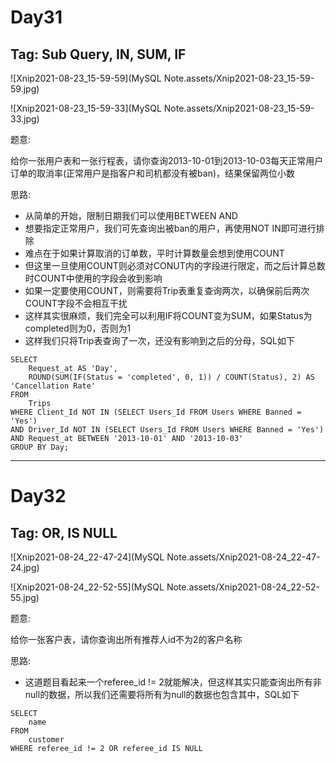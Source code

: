 # Day31

## Tag: Sub Query, IN, SUM, IF

![Xnip2021-08-23_15-59-59](MySQL Note.assets/Xnip2021-08-23_15-59-59.jpg)



![Xnip2021-08-23_15-59-33](MySQL Note.assets/Xnip2021-08-23_15-59-33.jpg)

题意:

给你一张用户表和一张行程表，请你查询2013-10-01到2013-10-03每天正常用户订单的取消率(正常用户是指客户和司机都没有被ban)，结果保留两位小数





思路:

- 从简单的开始，限制日期我们可以使用BETWEEN AND
- 想要指定正常用户，我们可先查询出被ban的用户，再使用NOT IN即可进行排除
- 难点在于如果计算取消的订单数，平时计算数量会想到使用COUNT
- 但这里一旦使用COUNT则必须对CONUT内的字段进行限定，而之后计算总数时COUNT中使用的字段会收到影响
- 如果一定要使用COUNT，则需要将Trip表重复查询两次，以确保前后两次COUNT字段不会相互干扰
- 这样其实很麻烦，我们完全可以利用IF将COUNT变为SUM，如果Status为completed则为0，否则为1
- 这样我们只将Trip表查询了一次，还没有影响到之后的分母，SQL如下

```mysql
SELECT
	Request_at AS 'Day',
	ROUND(SUM(IF(Status = 'completed', 0, 1)) / COUNT(Status), 2) AS 'Cancellation Rate'
FROM
	Trips
WHERE Client_Id NOT IN (SELECT Users_Id FROM Users WHERE Banned = 'Yes')
AND Driver_Id NOT IN (SELECT Users_Id FROM Users WHERE Banned = 'Yes')
AND Request_at BETWEEN '2013-10-01' AND '2013-10-03'
GROUP BY Day;
```

****









# Day32

## Tag: OR, IS NULL

![Xnip2021-08-24_22-47-24](MySQL Note.assets/Xnip2021-08-24_22-47-24.jpg)



![Xnip2021-08-24_22-52-55](MySQL Note.assets/Xnip2021-08-24_22-52-55.jpg)







题意:

给你一张客户表，请你查询出所有推荐人id不为2的客户名称







思路:

- 这道题目看起来一个referee_id != 2就能解决，但这样其实只能查询出所有非null的数据，所以我们还需要将所有为null的数据也包含其中，SQL如下

```mysql
SELECT
	name
FROM
	customer
WHERE referee_id != 2 OR referee_id IS NULL
```



